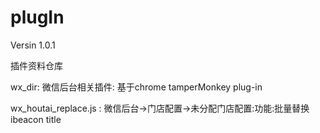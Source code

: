 # plugIn
Versin 1.0.1




插件资料仓库





wx_dir: 微信后台相关插件: 基于chrome tamperMonkey plug-in 



wx_houtai_replace.js : 微信后台->门店配置->未分配门店配置:功能:批量替换ibeacon title


